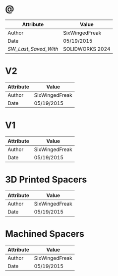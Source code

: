 # @
| Attribute | Value |
| ---  | ---     |
| Author | SixWingedFreak |
| Date | 05/19/2015 |
| _SW_Last_Saved_With_ | SOLIDWORKS 2024 |
# V2
| Attribute | Value |
| ---  | ---     |
| Author | SixWingedFreak |
| Date | 05/19/2015 |
# V1
| Attribute | Value |
| ---  | ---     |
| Author | SixWingedFreak |
| Date | 05/19/2015 |
# 3D Printed Spacers
| Attribute | Value |
| ---  | ---     |
| Author | SixWingedFreak |
| Date | 05/19/2015 |
# Machined Spacers
| Attribute | Value |
| ---  | ---     |
| Author | SixWingedFreak |
| Date | 05/19/2015 |
